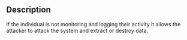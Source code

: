 ## Description

If the individual is not monitoring and logging their activity it allows the attacker to attack the system and extract or destroy data.